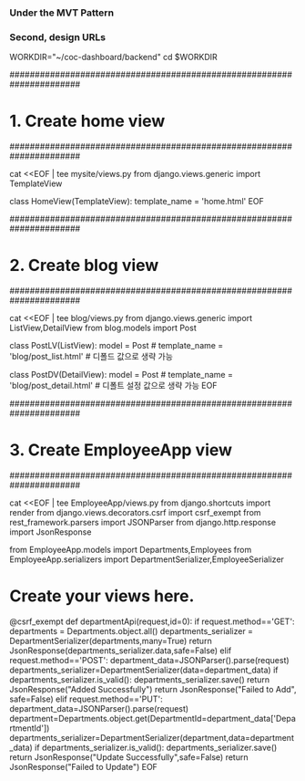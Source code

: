 ### Under the MVT Pattern
### Second, design URLs

WORKDIR="~/coc-dashboard/backend"
cd $WORKDIR


######################################################################
# 1. Create home view
######################################################################

cat <<EOF | tee mysite/views.py
from django.views.generic import TemplateView

class HomeView(TemplateView):
    template_name = 'home.html'
EOF


######################################################################
# 2. Create blog view
######################################################################

cat <<EOF | tee blog/views.py
from django.views.generic import ListView,DetailView
from blog.models import Post

class PostLV(ListView):
    model = Post
    # template_name = 'blog/post_list.html'     # 디폴드 값으로 생략 가능

class PostDV(DetailView):
    model = Post
    # template_name = 'blog/post_detail.html'   # 디폴트 설정 값으로 생략 가능
EOF


######################################################################
# 3. Create EmployeeApp view
######################################################################

cat <<EOF | tee EmployeeApp/views.py
from django.shortcuts import render
from django.views.decorators.csrf import csrf_exempt
from rest_framework.parsers import JSONParser
from django.http.response import JsonResponse

from EmployeeApp.models import Departments,Employees
from EmployeeApp.serializers import DepartmentSerializer,EmployeeSerializer

# Create your views here.

@csrf_exempt
def departmentApi(request,id=0):
    if request.method=='GET':
        departments = Departments.object.all()
        departments_serializer = DepartmentSerializer(departments,many=True)
        return JsonResponse(departments_serializer.data,safe=False)
    elif request.method=='POST':
        department_data=JSONParser().parse(request)
        departments_serializer=DepartmentSerializer(data=department_data)
        if departments_serializer.is_valid():
            departments_serializer.save()
            return JsonResponse("Added Successfully")
        return JsonResponse("Failed to Add", safe=False)
    elif request.method=='PUT':
        department_data=JSONParser().parse(request)
        department=Departments.object.get(DepartmentId=department_data['DepartmentId'])
        departments_serializer=DepartmentSerializer(department,data=department_data)
        if departments_serializer.is_valid():
            departments_serializer.save()
            return JsonResponse("Update Successfully",safe=False)
        return JsonResponse("Failed to Update")
EOF

